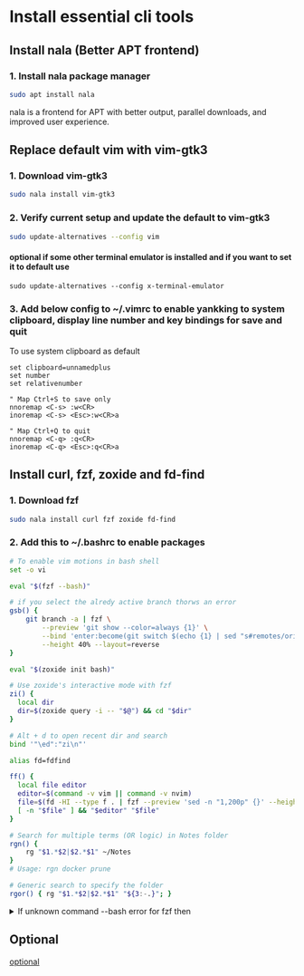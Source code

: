 # Install essential cli tools

## Install nala (Better APT frontend)

### 1. Install nala package manager

```bash
sudo apt install nala
```

nala is a frontend for APT with better output, parallel downloads, and improved user experience.

## Replace default vim with vim-gtk3

### 1. Download vim-gtk3

```bash
sudo nala install vim-gtk3
```

### 2. Verify current setup and update the default to vim-gtk3

```bash
sudo update-alternatives --config vim
```

#### optional if some other terminal emulator is installed and if you want to set it to default use
```
sudo update-alternatives --config x-terminal-emulator
```

### 3. Add below config to ~/.vimrc to enable yankking to system clipboard, display line number and key bindings for save and quit

To use system clipboard as default

```vim
set clipboard=unnamedplus
set number
set relativenumber

" Map Ctrl+S to save only
nnoremap <C-s> :w<CR>
inoremap <C-s> <Esc>:w<CR>a

" Map Ctrl+Q to quit
nnoremap <C-q> :q<CR>
inoremap <C-q> <Esc>:q<CR>a
```

## Install curl, fzf, zoxide and fd-find

### 1. Download fzf

```bash
sudo nala install curl fzf zoxide fd-find
```

### 2. Add this to ~/.bashrc to enable packages

```bash
# To enable vim motions in bash shell
set -o vi

eval "$(fzf --bash)"

# if you select the alredy active branch thorws an error
gsb() {
    git branch -a | fzf \
        --preview 'git show --color=always {1}' \
        --bind 'enter:become(git switch $(echo {1} | sed "s#remotes/origin/##"))' \
        --height 40% --layout=reverse
}

eval "$(zoxide init bash)"

# Use zoxide's interactive mode with fzf
zi() {
  local dir
  dir=$(zoxide query -i -- "$@") && cd "$dir"
}

# Alt + d to open recent dir and search
bind '"\ed":"zi\n"'

alias fd=fdfind

ff() {
  local file editor
  editor=$(command -v vim || command -v nvim)
  file=$(fd -HI --type f . | fzf --preview 'sed -n "1,200p" {}' --height 40% --reverse )
  [ -n "$file" ] && "$editor" "$file"
}

# Search for multiple terms (OR logic) in Notes folder
rgn() {
    rg "$1.*$2|$2.*$1" ~/Notes
}
# Usage: rgn docker prune

# Generic search to specify the folder
rgor() { rg "$1.*$2|$2.*$1" "${3:-.}"; }
```

<details>
<summary>If unknown command --bash error for fzf then</summary>

Source the fzf key bindings and make them persistent across new terminal sessions by adding the below command to ~/.bashrc

```bash
if [ -f /usr/share/doc/fzf/examples/key-bindings.bash ]; then
    source /usr/share/doc/fzf/examples/key-bindings.bash
fi
```

Below are the suggested fixes by Deepseek but didn't find those paths in the server after fzf installation. Keeping these commands for informational purposes; just the above keybindings command is enough.

```bash
source /usr/share/doc/fzf/examples/completion.bash
```

Alternative paths:

```bash
source /usr/share/fzf/key-bindings.bash
source /usr/share/fzf/completion.bash
```

</details>

## Optional

[optional](optional.md)
